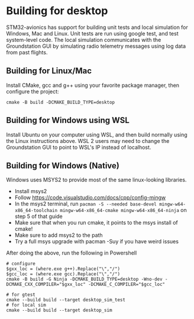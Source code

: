 # Building for desktop

STM32-avionics has support for building unit tests and local simulation for Windows, Mac and Linux. Unit tests are run using google test, and test system-level code. The local simulation communicates with the Groundstation GUI by simulating radio telemetry messages using log data from past flights.

## Building for Linux/Mac

Install CMake, gcc and g++ using your favorite package manager, then configure the project:

```
cmake -B build -DCMAKE_BUILD_TYPE=desktop
```

## Building for Windows using WSL

Install Ubuntu on your computer using WSL, and then build normally using the Linux instructions above. WSL 2 users may need to change the Groundstation GUI to point to WSL's IP instead of localhost.

## Building for Windows (Native)

Windows uses MSYS2 to provide most of the same linux-looking libraries. 

- Install msys2
- Follow https://code.visualstudio.com/docs/cpp/config-mingw
- In the msys2 terminal, run `pacman -S --needed base-devel mingw-w64-x86_64-toolchain mingw-w64-x86_64-cmake mingw-w64-x86_64-ninja` on step 5 of that guide
- Make sure that when you run cmake, it points to the msys install of cmake!
- Make sure to add msys2 to the path
- Try a full msys upgrade with pacman -Suy if you have weird issues

After doing the above, run the following in Powershell

```
# configure
$gxx_loc = (where.exe g++).Replace("\","/")
$gcc_loc = (where.exe gcc).Replace("\","/")
cmake -B build -G Ninja -DCMAKE_BUILD_TYPE=desktop -Wno-dev -DCMAKE_CXX_COMPILER="$gxx_loc" -DCMAKE_C_COMPILER="$gcc_loc"

# for gtest
cmake --build build --target desktop_sim_test
# for local sim
cmake --build build --target desktop_sim
```

